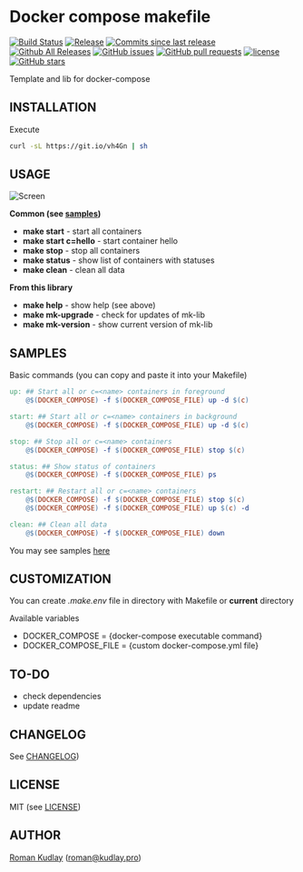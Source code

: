 Docker compose makefile
=======================

[![Build Status](https://travis-ci.org/krom/docker-compose-makefile.svg?branch=master)](https://travis-ci.org/krom/docker-compose-makefile)
[![Release](https://img.shields.io/github/release/krom/docker-compose-makefile.svg)](https://github.com/krom/docker-compose-makefile/releases/latest)
[![Commits since last release](https://img.shields.io/github/commits-since/krom/docker-compose-makefile/latest.svg)](https://github.com/krom/docker-compose-makefile/commits/master)
[![Github All Releases](https://img.shields.io/github/downloads/krom/docker-compose-makefile/total.svg)](https://github.com/krom/docker-compose-makefile)
[![GitHub issues](https://img.shields.io/github/issues/krom/docker-compose-makefile.svg)](https://github.com/krom/docker-compose-makefile/issues)
[![GitHub pull requests](https://img.shields.io/github/issues-pr/krom/docker-compose-makefile.svg)](https://github.com/krom/docker-compose-makefile/pulls)
[![license](https://img.shields.io/github/license/krom/docker-compose-makefile.svg)](https://github.com/krom/docker-compose-makefile/blob/master/LICENSE)
[![GitHub stars](https://img.shields.io/github/stars/krom/docker-compose-makefile.svg?style=social&label=Stars)](https://github.com/krom/docker-compose-makefile/stargazers)

Template and lib for docker-compose

INSTALLATION
------------
Execute
```bash
curl -sL https://git.io/vh4Gn | sh
```

USAGE
-----

![Screen](https://raw.githubusercontent.com/krom/docker-compose-makefile/master/docs/screencast.gif)

**Common (see [samples](https://github.com/krom/docker-compose-makefile/tree/master/samples))**
- **make start** - start all containers
- **make start c=hello** - start container hello
- **make stop** - stop all containers
- **make status** - show list of containers with statuses
- **make clean** - clean all data

**From this library**
- **make help** - show help (see above)
- **make mk-upgrade** - check for updates of mk-lib
- **make mk-version** - show current version of mk-lib

SAMPLES
-------

Basic commands (you can copy and paste it into your Makefile)

```makefile
up: ## Start all or c=<name> containers in foreground
	@$(DOCKER_COMPOSE) -f $(DOCKER_COMPOSE_FILE) up -d $(c)

start: ## Start all or c=<name> containers in background
	@$(DOCKER_COMPOSE) -f $(DOCKER_COMPOSE_FILE) up -d $(c)

stop: ## Stop all or c=<name> containers
	@$(DOCKER_COMPOSE) -f $(DOCKER_COMPOSE_FILE) stop $(c)

status: ## Show status of containers
	@$(DOCKER_COMPOSE) -f $(DOCKER_COMPOSE_FILE) ps

restart: ## Restart all or c=<name> containers
	@$(DOCKER_COMPOSE) -f $(DOCKER_COMPOSE_FILE) stop $(c)
	@$(DOCKER_COMPOSE) -f $(DOCKER_COMPOSE_FILE) up $(c) -d

clean: ## Clean all data
	@$(DOCKER_COMPOSE) -f $(DOCKER_COMPOSE_FILE) down
```
You may see samples [here](https://github.com/krom/docker-compose-makefile/tree/master/samples)

CUSTOMIZATION
-------------
You can create _.make.env_ file in directory with Makefile or **current** directory

Available variables

* DOCKER_COMPOSE = {docker-compose executable command}
* DOCKER_COMPOSE_FILE = {custom docker-compose.yml file}

TO-DO
-----

- check dependencies
- update readme

CHANGELOG
---------

See [CHANGELOG](CHANGELOG.md))

LICENSE
-------

MIT (see [LICENSE](LICENSE))

AUTHOR
------

[Roman Kudlay](http://roman.kudlay.pro) ([roman@kudlay.pro](maailto:roman@kudlay.pro))
